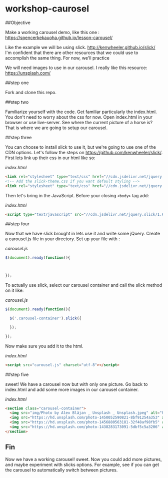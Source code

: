 # workshop-caurosel
##Objective

Make a working carousel demo, like this one :
https://spencerkekauoha.github.io/lesson-carousel/

Like the example we will be using slick.
http://kenwheeler.github.io/slick/
I'm confident that there are other resources that we could use to accomplish the same thing. For now, we'll practice

We will need images to use in our carousel. I really like this resource:
https://unsplash.com/

##step one

Fork and clone this repo.

##step two

Familiarize yourself with the code. Get familiar particularly the index.html. You don't need to worry about the css for now. Open index.html in your browser or use live-server. See where the current picture of a horse is? That is where we are going to setup our carousel.

##step three

You can choose to install slick to use it, but we're going to use one of the CDN options. Let's follow the steps on https://github.com/kenwheeler/slick/. First lets link up their css in our html like so:

*index.html*
```html
<link rel="stylesheet" type="text/css" href="//cdn.jsdelivr.net/jquery.slick/1.6.0/slick.css"/>
<!-- Add the slick-theme.css if you want default styling -->
<link rel="stylesheet" type="text/css" href="//cdn.jsdelivr.net/jquery.slick/1.6.0/slick-theme.css"/>
```

Then let's bring in the JavaScript. Before your closing ```<body>``` tag add:

*index.html*
```html
<script type="text/javascript" src="//cdn.jsdelivr.net/jquery.slick/1.6.0/slick.min.js"></script>
```


##step four

Now that we have slick brought in lets use it and write some jQuery. Create a carousel.js file in your directory. Set up your file with :

*carousel.js*

```javascript
$(document).ready(function(){



});

```

To actually use slick, select our carousel container and call the slick method on it like:

*carousel.js*

```javascript
$(document).ready(function(){

  $('.carousel-container').slick({

  });

});
```
Now make sure you  add it to the html.

*index.html*
```html
<script src="carousel.js" charset="utf-8"></script>
```

##step five

sweet! We have a carousel now but with only one picture. Go back to index.html and add some more images in our carousel container.

*index.html*
```html
<section class="carousel-container">
  <img src="img/Photo by Alex Blăjan _ Unsplash _ Unsplash.jpeg" alt="horse" />
  <img src="https://hd.unsplash.com/photo-1450052590821-8bf91254a353" alt="horse 2" />
  <img src="https://hd.unsplash.com/photo-1456880563181-32f48af98fb5" alt="horse 3" />
  <img src="https://hd.unsplash.com/photo-1438283173091-5dbf5c5a3206" alt="horse 4" />
</section>
```


## Fin

Now we have a working carousel! sweet. Now you could add more pictures, and maybe experiment with slicks options. For example, see if you can get the carousel to automatically switch between pictures.
